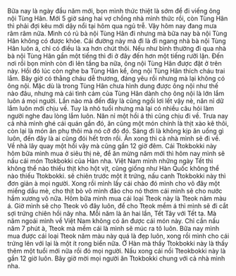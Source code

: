 Bữa nay là ngày đầu năm mới, bọn mình thức thiệt là sớm để đi viếng ông nội Tùng Hân. Mới 5 giờ sáng hai vợ chồng nhà mình thức rồi, còn Tùng Hân thì phải đợi kêu mới dậy nổi tại hôm qua ngủ trễ. Vậy hôm nay đang mưa râm râm nữa. Mình có rủ bà nội Tùng Hân đi nhưng mà bữa nay bà nội Tùng Hân không có được khỏe. Cái đường này mà đi là đi ngang nhà bà nội Tùng Hân luôn á, chỉ có điều là xa hơn chút thôi. Nếu như bình thường đi qua nhà bà nội Tùng Hân gần một tiếng thì đi ở đây đến hơn một tiếng rưỡi lận. Đến nơi rồi bọn mình còn đi lên tầng ba nữa, ông nội Tùng Hân được đặt ở trên này. Hồi đó lúc còn nghe ba Tùng Hân kể, ông nội Tùng Hân thích cháu trai lắm. Bây giờ có thằng cháu dễ thương, đáng yêu rồi nhưng mà lại không có ông nội. Mặc dù là trong Tùng Hân chưa hình dung được ông nội như thế nào đâu, nhưng mà cái tình cảm của Tùng Hân dành cho ông nội là lớn lắm luôn á mọi người. Lần nào mà đến đây là cũng ngồi lơi lết vậy nè, năn nỉ dữ lắm luôn mới chịu về. Tuy là nhỏ tuổi nhưng mà lại có nhiều câu hỏi làm người nghe đau lòng lắm luôn. Năn nỉ một hồi á thì cũng chịu đi về. Trưa nay cả nhà mình ghé cái quán gần đó, ăn cũng một món chính là thịt xào kê thôi, còn lại là món ăn phụ thôi mà nó cỡ đó đó. Sáng đi là không kịp ăn uống gì luôn, đến đây là ai cũng đói hết trơn rồi. Ăn xong thì cả nhà mình sẽ đi về. Về nhà lây quay một hồi vậy mà cũng gần 12 giờ đêm. Cái Ttokbokki này hôm bữa mình mua ở siêu thị nè, để ăn mừng năm mới thì hôm nay mình sẽ nấu cái món Ttokbokki của Hàn nha. Việt Nam mình những ngày Tết thì không thể nào thiếu thịt kho hột vịt, cũng giống như Hàn Quốc không thể nào thiếu Ttokbokki. sẽ chiên trước một ít trứng, nấu canh Ttokbokki này thì đơn giản à mọi người. Xong rồi mình lấy cái chảo đó mình cho vô đây một miếng dầu mè, cho thịt bò vô mình đảo cho nó thơm cái mình sẽ cho nước hầm xương vô nữa. Hôm bữa mình mua cái loại Tteok này là Tteok năm màu á. Giờ mình sẽ cho Tteok vô đây luôn, để cho Tteok mềm á thì mình sẽ đi cắt sợi trứng chiên hồi nãy nha. Mỗi năm là ăn hai lần, Tết Tây với Tết ta. Mà năm ngoái mình về Việt Nam không có ăn được cái món này. Chỉ cần nấu năm 7 phút à, Tteok mà mềm cái là mình sẽ múc ra tô luôn. Bữa nay mình mua được cái loại Tteok năm màu này quá là đẹp luôn, xong rồi mình cho cái trứng lên với lại là một ít rong biển nữa. Ở Hàn mà thấy Ttokbokki này là thấy thêm một tuổi mới nữa rồi đó mọi người. Nấu xong cái nồi Tteokbokki này là gần 12 giờ luôn. Bây giờ mời mọi người ăn Ttokbokki chung với cả nhà mình nha.